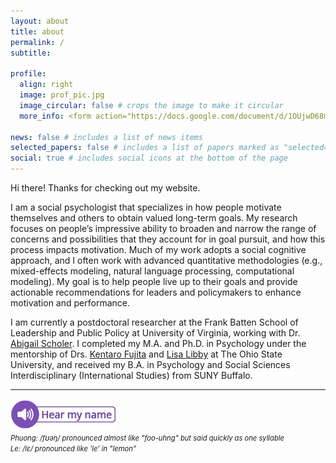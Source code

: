 ```yaml
---
layout: about
title: about
permalink: /
subtitle:  

profile:
  align: right
  image: prof_pic.jpg
  image_circular: false # crops the image to make it circular
  more_info: <form action="https://docs.google.com/document/d/1OUjwD68m509l97RdLbUavlmQoE_ZzUq4/edit?usp=sharing&ouid=104379142433105901009&rtpof=true&sd=true" method="get" target="_blank"><button type="submit">view my CV in a new tab</button></form>

news: false # includes a list of news items
selected_papers: false # includes a list of papers marked as "selected={true}"
social: true # includes social icons at the bottom of the page
---
```


Hi there! Thanks for checking out my website.

I am a social psychologist that specializes in how people motivate themselves and others to obtain valued long-term goals. My research focuses on people’s impressive ability to broaden and narrow the range of concerns and possibilities that they account for in goal pursuit, and how this process impacts motivation. Much of my work adopts a social cognitive approach, and I often work with advanced quantitative methodologies (e.g., mixed-effects modeling, natural language processing, computational modeling). My goal is to help people live up to their goals and provide actionable recommendations for leaders and policymakers to enhance motivation and performance. 

I am currently a postdoctoral researcher at the Frank Batten School of Leadership and Public Policy at University of Virginia, working with Dr. [Abigail Scholer](https://batten.virginia.edu/people/abigail-scholer). I completed my M.A. and Ph.D. in Psychology under the mentorship of Drs. [Kentaro Fujita](https://psychology.osu.edu/people/fujita.5) and [Lisa Libby](https://psychology.osu.edu/people/libby.10) at The Ohio State University, and received my B.A. in Psychology and Social Sciences Interdisciplinary (International Studies) from SUNY Buffalo.

---
<a href="https://www.name-coach.com/phuong-le-2af2d4be-767e-4d79-a592-98b9fa0ded07" target="_blank"><img src="assets/img/NameCoach-speaker-with-text.png" height="50px"/></a>  
_<span style="font-size:0.8em">Phuong: /fʊəŋ/ pronounced almost like "foo-uhng" but said quickly as one syllable</span>_  
_<span style="font-size:0.8em">Le: /lɛ/ pronounced like 'le' in "lemon"</span>_


<!-- Write your biography here. Tell the world about yourself. Link to your favorite [subreddit](http://reddit.com). You can put a picture in, too. The code is already in, just name your picture `prof_pic.jpg` and put it in the `img/` folder.

Put your address / P.O. box / other info right below your picture. You can also disable any of these elements by editing `profile` property of the YAML header of your `_pages/about.md`. Edit `_bibliography/papers.bib` and Jekyll will render your [publications page](/al-folio/publications/) automatically.

Link to your social media connections, too. This theme is set up to use [Font Awesome icons](https://fontawesome.com/) and [Academicons](https://jpswalsh.github.io/academicons/), like the ones below. Add your Facebook, Twitter, LinkedIn, Google Scholar, or just disable all of them. -->
